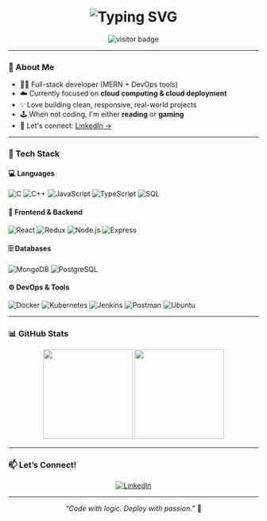 <h1 align="center">
  <img src="https://readme-typing-svg.demolab.com?font=Fira+Code&size=28&pause=1000&color=6C63FF&center=true&vCenter=true&width=800&height=70&lines=Hi+%F0%9F%91%8B%2C+I'm+Karan+Sharma;Frontend+Dev+%7C+MERN+Stack+Enthusiast;Cloud+Deployments+%26+DevOps+Curious;Always+Learning+Something+New+%F0%9F%93%9A" alt="Typing SVG" />
</h1>

<p align="center">
  <img src="https://komarev.com/ghpvc/?username=BitGladiator&label=Visitors&color=6C63FF&style=flat" alt="visitor badge"/>
</p>

---

### 🚀 About Me

- 🧑‍💻 Full-stack developer (MERN + DevOps tools)
- ☁️ Currently focused on **cloud computing & cloud deployment**
- 💡 Love building clean, responsive, real-world projects
- 🕹️ When not coding, I'm either **reading** or **gaming**
- 🤝 Let's connect: [LinkedIn →](https://www.linkedin.com/in/karancodemind/)

---

### 🧰 Tech Stack

#### 💻 Languages
![C](https://img.shields.io/badge/C-00599C?style=for-the-badge&logo=c&logoColor=white)
![C++](https://img.shields.io/badge/C%2B%2B-00599C?style=for-the-badge&logo=c%2B%2B&logoColor=white)
![JavaScript](https://img.shields.io/badge/JavaScript-F7DF1E?style=for-the-badge&logo=javascript&logoColor=black)
![TypeScript](https://img.shields.io/badge/TypeScript-3178C6?style=for-the-badge&logo=typescript&logoColor=white)
![SQL](https://img.shields.io/badge/SQL-4479A1?style=for-the-badge&logo=postgresql&logoColor=white)

#### 🧱 Frontend & Backend
![React](https://img.shields.io/badge/React-20232a?style=for-the-badge&logo=react&logoColor=61dafb)
![Redux](https://img.shields.io/badge/Redux-764abc?style=for-the-badge&logo=redux&logoColor=white)
![Node.js](https://img.shields.io/badge/Node.js-3C873A?style=for-the-badge&logo=node.js&logoColor=white)
![Express](https://img.shields.io/badge/Express.js-404D59?style=for-the-badge)

#### 🗄️ Databases
![MongoDB](https://img.shields.io/badge/MongoDB-4EA94B?style=for-the-badge&logo=mongodb&logoColor=white)
![PostgreSQL](https://img.shields.io/badge/PostgreSQL-316192?style=for-the-badge&logo=postgresql&logoColor=white)

#### ⚙️ DevOps & Tools
![Docker](https://img.shields.io/badge/Docker-2496ED?style=for-the-badge&logo=docker&logoColor=white)
![Kubernetes](https://img.shields.io/badge/Kubernetes-326CE5?style=for-the-badge&logo=kubernetes&logoColor=white)
![Jenkins](https://img.shields.io/badge/Jenkins-D24939?style=for-the-badge&logo=jenkins&logoColor=white)
![Postman](https://img.shields.io/badge/Postman-FF6C37?style=for-the-badge&logo=postman&logoColor=white)
![Ubuntu](https://img.shields.io/badge/Ubuntu-E95420?style=for-the-badge&logo=ubuntu&logoColor=white)

---

### 📊 GitHub Stats

<p align="center">
  <img src="https://github-readme-stats.vercel.app/api?username=BitGladiator&show_icons=true&theme=radical&hide_title=true" height="180"/>
  <img src="https://github-readme-stats.vercel.app/api/top-langs/?username=BitGladiator&layout=compact&theme=radical" height="180"/>
</p>

---

### 📫 Let’s Connect!

<p align="center">
  <a href="https://www.linkedin.com/in/karancodemind/"><img alt="LinkedIn" src="https://img.shields.io/badge/LinkedIn-Karan%20Sharma-blue?style=for-the-badge&logo=linkedin"></a>
</p>

---

<p align="center"><i>“Code with logic. Deploy with passion.”</i> 🚀</p>
